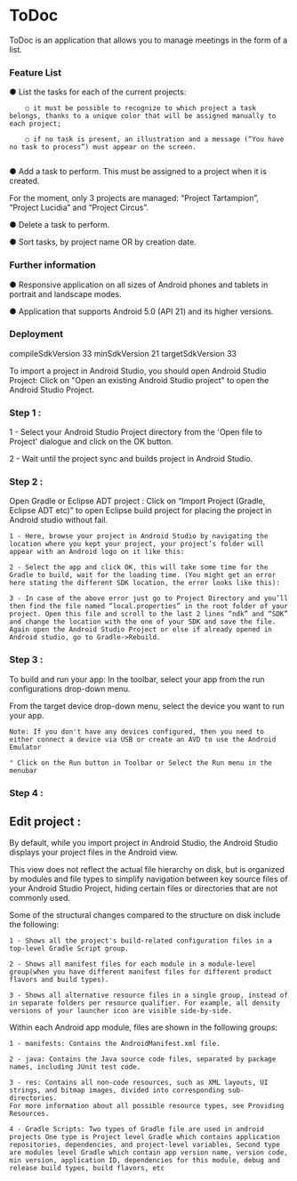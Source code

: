 # ToDoc

ToDoc is an application that allows you to manage meetings in the form of a list.


### Feature List

● List the tasks for each of the current projects:

```
    ○ it must be possible to recognize to which project a task belongs, thanks to a unique color that will be assigned manually to each project;

    ○ if no task is present, an illustration and a message (“You have no task to process”) must appear on the screen.
    
```

● Add a task to perform. This must be assigned to a project when it is created. 

For the moment, only 3 projects are managed: “Project Tartampion”, “Project Lucidia” and “Project Circus”.

● Delete a task to perform.

● Sort tasks, by project name OR by creation date.


### Further information

● Responsive application on all sizes of Android phones and tablets in portrait and landscape modes.

● Application that supports Android 5.0 (API 21) and its higher versions.


### Deployment

compileSdkVersion 33 minSdkVersion 21 targetSdkVersion 33

To import a project in Android Studio, you should open Android Studio Project: Click on "Open an existing Android Studio project" to open the Android Studio Project.


### Step 1 :

1 - Select your Android Studio Project directory from the 'Open file to Project' dialogue and click on the OK button.

2 - Wait until the project sync and builds project in Android Studio.

### Step 2 :

Open Gradle or Eclipse ADT project : Click on “Import Project (Gradle, Eclipse ADT etc)” to open Eclipse build project for placing the project in Android studio without fail.

```
1 - Here, browse your project in Android Studio by navigating the location where you kept your project, your project’s folder will appear with an Android logo on it like this:

2 - Select the app and click OK, this will take some time for the Gradle to build, wait for the loading time. (You might get an error here stating the different SDK location, the error looks like this):

3 - In case of the above error just go to Project Directory and you’ll then find the file named “local.properties” in the root folder of your project. Open this file and scroll to the last 2 lines “ndk” and “SDK” and change the location with the one of your SDK and save the file. Again open the Android Studio Project or else if already opened in Android studio, go to Gradle->Rebuild.
```

### Step 3 :

To build and run your app: In the toolbar, select your app from the run configurations drop-down menu.

From the target device drop-down menu, select the device you want to run your app.

```
Note: If you don't have any devices configured, then you need to either connect a device via USB or create an AVD to use the Android Emulator

° Click on the Run button in Toolbar or Select the Run menu in the menubar
```

### Step 4 :


## Edit project :

By default, while you import project in Android Studio, the Android Studio displays your project files in the Android view.

This view does not reflect the actual file hierarchy on disk, but is organized by modules and file types to simplify navigation between key source files of your Android Studio Project, hiding certain files or directories that are not commonly used.

Some of the structural changes compared to the structure on disk include the following:

```
1 - Shows all the project's build-related configuration files in a top-level Gradle Script group.

2 - Shows all manifest files for each module in a module-level group(when you have different manifest files for different product flavors and build types).

3 - Shows all alternative resource files in a single group, instead of in separate folders per resource qualifier. For example, all density versions of your launcher icon are visible side-by-side.
```


Within each Android app module, files are shown in the following groups:

```
1 - manifests: Contains the AndroidManifest.xml file.

2 - java: Contains the Java source code files, separated by package names, including JUnit test code.

3 - res: Contains all non-code resources, such as XML layouts, UI strings, and bitmap images, divided into corresponding sub-directories. 
For more information about all possible resource types, see Providing Resources.

4 - Gradle Scripts: Two types of Gradle file are used in android projects One type is Project level Gradle which contains application repositories, dependencies, and project-level variables, Second type are modules level Gradle which contain app version name, version code, min version, application ID, dependencies for this module, debug and release build types, build flavors, etc
```
